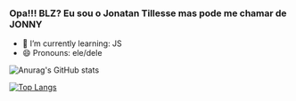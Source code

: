 ### Opa!!! BLZ?      Eu sou o Jonatan Tillesse mas pode me chamar de JONNY

- 🌱 I’m currently learning: JS
- 😄 Pronouns: ele/dele





![Anurag's GitHub stats](https://github-readme-stats.vercel.app/api?username=Tillesse&show_icons=true&theme=transparent)

[![Top Langs](https://github-readme-stats.vercel.app/api/top-langs/?username=Tillesse)](https://github.com/Tillesse/github-readme-stats)

